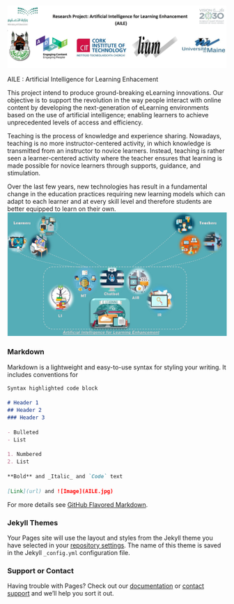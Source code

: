 ![Image](/Project.jpg)

AILE : Artificial Intelligence for Learning Enhacement

This project intend to produce ground-breaking eLearning innovations. Our objective is to support the revolution in the way people interact with online content by developing the next-generation of eLearning environments based on the use of artificial intelligence; enabling learners to achieve unprecedented levels of access and efficiency.

Teaching is the process of knowledge and experience sharing. Nowadays, teaching is no more instructor-centered activity, in which knowledge is transmitted from an instructor to novice learners. Instead, teaching is rather seen a learner-centered activity where the teacher ensures that learning is made possible for novice learners through supports, guidance, and stimulation.

Over the last few years, new technologies has result in a fundamental change in the education practices requiring new learning models which can adapt to each learner and at every skill level and therefore students are better equipped to learn on their own.
![Image](/AILE.jpg)

### Markdown

Markdown is a lightweight and easy-to-use syntax for styling your writing. It includes conventions for

```markdown
Syntax highlighted code block

# Header 1
## Header 2
### Header 3

- Bulleted
- List

1. Numbered
2. List

**Bold** and _Italic_ and `Code` text

[Link](url) and ![Image](AILE.jpg)
```

For more details see [GitHub Flavored Markdown](https://guides.github.com/features/mastering-markdown/).

### Jekyll Themes

Your Pages site will use the layout and styles from the Jekyll theme you have selected in your [repository settings](https://github.com/AILE-Project/AILE-Project.github.io/settings). The name of this theme is saved in the Jekyll `_config.yml` configuration file.

### Support or Contact

Having trouble with Pages? Check out our [documentation](https://help.github.com/categories/github-pages-basics/) or [contact support](https://github.com/contact) and we’ll help you sort it out.
